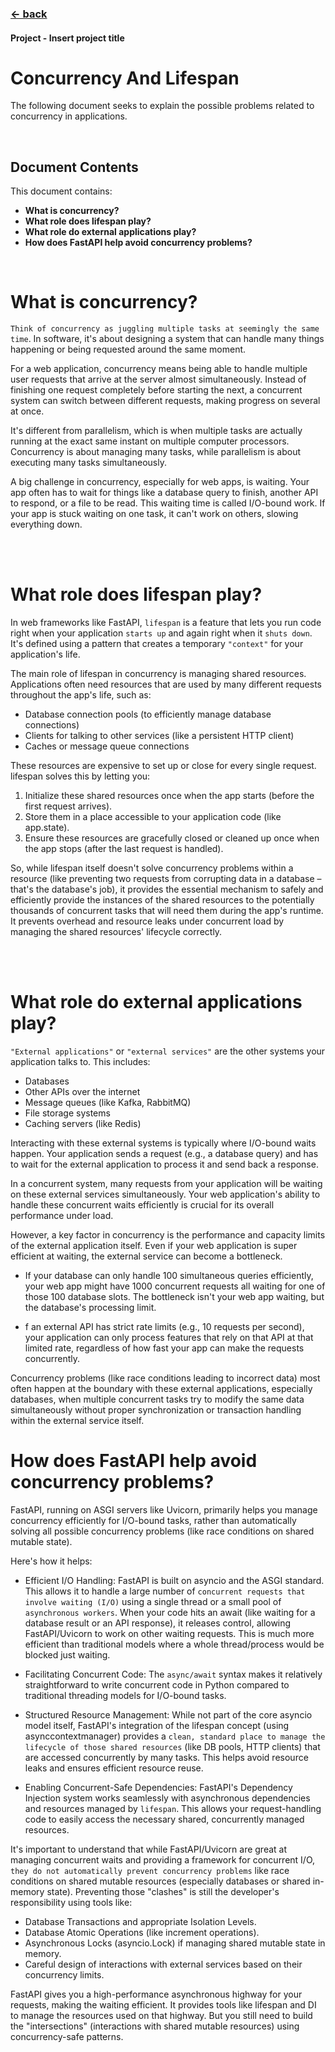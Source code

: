 ### [<- back](_index.md)

#### Project - Insert project title
# Concurrency And Lifespan

The following document seeks to explain the possible problems related to concurrency in applications.

<br>

## Document Contents

This document contains:

- **What is concurrency?**
- **What role does lifespan play?**
- **What role do external applications play?**
- **How does FastAPI help avoid concurrency problems?**

<br>

# What is concurrency?
`Think of concurrency as juggling multiple tasks at seemingly the same time`. In software, it's about designing a system that can handle many things happening or being requested around the same moment.

For a web application, concurrency means being able to handle multiple user requests that arrive at the server almost simultaneously. Instead of finishing one request completely before starting the next, a concurrent system can switch between different requests, making progress on several at once.

It's different from parallelism, which is when multiple tasks are actually running at the exact same instant on multiple computer processors. Concurrency is about managing many tasks, while parallelism is about executing many tasks simultaneously.

A big challenge in concurrency, especially for web apps, is waiting. Your app often has to wait for things like a database query to finish, another API to respond, or a file to be read. This waiting time is called I/O-bound work. If your app is stuck waiting on one task, it can't work on others, slowing everything down.

<br><br>

# What role does lifespan play?
In web frameworks like FastAPI, `lifespan` is a feature that lets you run code right when your application `starts up` and again right when it `shuts down`. It's defined using a pattern that creates a temporary `"context"` for your application's life.

The main role of lifespan in concurrency is managing shared resources. Applications often need resources that are used by many different requests throughout the app's life, such as:

- Database connection pools (to efficiently manage database connections)
- Clients for talking to other services (like a persistent HTTP client)
- Caches or message queue connections

These resources are expensive to set up or close for every single request. lifespan solves this by letting you:

1. Initialize these shared resources once when the app starts (before the first request arrives).
2. Store them in a place accessible to your application code (like app.state).
3. Ensure these resources are gracefully closed or cleaned up once when the app stops (after the last request is handled).

So, while lifespan itself doesn't solve concurrency problems within a resource (like preventing two requests from corrupting data in a database – that's the database's job), it provides the essential mechanism to safely and efficiently provide the instances of the shared resources to the potentially thousands of concurrent tasks that will need them during the app's runtime. It prevents overhead and resource leaks under concurrent load by managing the shared resources' lifecycle correctly.

<br><br>

# What role do external applications play?
`"External applications"` or `"external services"` are the other systems your application talks to. This includes:

- Databases
- Other APIs over the internet
- Message queues (like Kafka, RabbitMQ)
- File storage systems
- Caching servers (like Redis)

Interacting with these external systems is typically where I/O-bound waits happen. Your application sends a request (e.g., a database query) and has to wait for the external application to process it and send back a response.

In a concurrent system, many requests from your application will be waiting on these external services simultaneously. Your web application's ability to handle these concurrent waits efficiently is crucial for its overall performance under load.

However, a key factor in concurrency is the performance and capacity limits of the external application itself. Even if your web application is super efficient at waiting, the external service can become a bottleneck.

- If your database can only handle 100 simultaneous queries efficiently, your web app might have 1000 concurrent requests all waiting for one of those 100 database slots. The bottleneck isn't your web app waiting, but the database's processing limit.

- f an external API has strict rate limits (e.g., 10 requests per second), your application can only process features that rely on that API at that limited rate, regardless of how fast your app can make the requests concurrently.

Concurrency problems (like race conditions leading to incorrect data) most often happen at the boundary with these external applications, especially databases, when multiple concurrent tasks try to modify the same data simultaneously without proper synchronization or transaction handling within the external service itself.

# How does FastAPI help avoid concurrency problems?

FastAPI, running on ASGI servers like Uvicorn, primarily helps you manage concurrency efficiently for I/O-bound tasks, rather than automatically solving all possible concurrency problems (like race conditions on shared mutable state).

Here's how it helps:

- Efficient I/O Handling: FastAPI is built on asyncio and the ASGI standard. This allows it to handle a large number of `concurrent requests that involve waiting (I/O)` using a single thread or a small pool of `asynchronous workers`. When your code hits an await (like waiting for a database result or an API response), it releases control, allowing FastAPI/Uvicorn to work on other waiting requests. This is much more efficient than traditional models where a whole thread/process would be blocked just waiting.

- Facilitating Concurrent Code: The `async/await` syntax makes it relatively straightforward to write concurrent code in Python compared to traditional threading models for I/O-bound tasks.

- Structured Resource Management: While not part of the core asyncio model itself, FastAPI's integration of the lifespan concept (using asynccontextmanager) provides a `clean, standard place to manage the lifecycle of those shared resources` (like DB pools, HTTP clients) that are accessed concurrently by many tasks. This helps avoid resource leaks and ensures efficient resource reuse.

- Enabling Concurrent-Safe Dependencies: FastAPI's Dependency Injection system works seamlessly with asynchronous dependencies and resources managed by `lifespan`. This allows your request-handling code to easily access the necessary shared, concurrently managed resources.

It's important to understand that while FastAPI/Uvicorn are great at managing concurrent waits and providing a framework for concurrent I/O, `they do not automatically prevent concurrency problems` like race conditions on shared mutable resources (especially databases or shared in-memory state). Preventing those "clashes" is still the developer's responsibility using tools like:

- Database Transactions and appropriate Isolation Levels.
- Database Atomic Operations (like increment operations).
- Asynchronous Locks (asyncio.Lock) if managing shared mutable state in memory.
- Careful design of interactions with external services based on their concurrency limits.

FastAPI gives you a high-performance asynchronous highway for your requests, making the waiting efficient. It provides tools like lifespan and DI to manage the resources used on that highway. But you still need to build the "intersections" (interactions with shared mutable resources) using concurrency-safe patterns.
